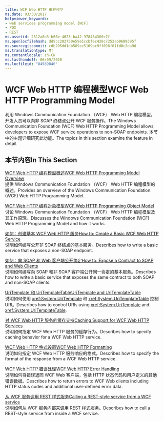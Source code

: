 ```yaml
---
title: WCF Web HTTP 编程模型
ms.date: 03/30/2017
helpviewer_keywords:
- web services programming model [WCF]
- POX
- REST
ms.assetid: 2312a8d3-b66e-4623-ba42-978434300c7f
ms.openlocfilehash: dd9cc282750e59e5ccbfec428c7252ab9689395f
ms.sourcegitcommit: cdb295dd1db589ce5169ac9ff096f01fd0c2da9d
ms.translationtype: MT
ms.contentlocale: zh-CN
ms.lasthandoff: 06/09/2020
ms.locfileid: "84589846"
---
```

# <a name="wcf-web-http-programming-model"></a><span data-ttu-id="7ed07-102">WCF Web HTTP 编程模型</span><span class="sxs-lookup"><span data-stu-id="7ed07-102">WCF Web HTTP Programming Model</span></span>
<span data-ttu-id="7ed07-103">利用 Windows Communication Foundation （WCF） Web HTTP 编程模型，开发人员可以向非 SOAP 终结点公开 WCF 服务操作。</span><span class="sxs-lookup"><span data-stu-id="7ed07-103">The Windows Communication Foundation (WCF) Web HTTP Programming Model allows developers to expose WCF service operations to non-SOAP endpoints.</span></span> <span data-ttu-id="7ed07-104">本节中的主题详细研究此功能。</span><span class="sxs-lookup"><span data-stu-id="7ed07-104">The topics in this section examine the feature in detail.</span></span>  
  
## <a name="in-this-section"></a><span data-ttu-id="7ed07-105">本节内容</span><span class="sxs-lookup"><span data-stu-id="7ed07-105">In This Section</span></span>  
 [<span data-ttu-id="7ed07-106">WCF Web HTTP 编程模型概述</span><span class="sxs-lookup"><span data-stu-id="7ed07-106">WCF Web HTTP Programming Model Overview</span></span>](wcf-web-http-programming-model-overview.md)  
 <span data-ttu-id="7ed07-107">提供 Windows Communication Foundation （WCF） Web HTTP 编程模型的概述。</span><span class="sxs-lookup"><span data-stu-id="7ed07-107">Provides an overview of the Windows Communication Foundation (WCF) Web HTTP Programming Model.</span></span>  
  
 [<span data-ttu-id="7ed07-108">WCF Web HTTP 编程对象模型</span><span class="sxs-lookup"><span data-stu-id="7ed07-108">WCF Web HTTP Programming Object Model</span></span>](wcf-web-http-programming-object-model.md)  
 <span data-ttu-id="7ed07-109">讨论 Windows Communication Foundation （WCF） Web HTTP 编程模型及其工作原理。</span><span class="sxs-lookup"><span data-stu-id="7ed07-109">Discusses the Windows Communication Foundation (WCF) Web HTTP Programming Model and how it works.</span></span>  
  
 [<span data-ttu-id="7ed07-110">如何：创建基本 WCF Web HTTP 服务</span><span class="sxs-lookup"><span data-stu-id="7ed07-110">How to: Create a Basic WCF Web HTTP Service</span></span>](how-to-create-a-basic-wcf-web-http-service.md)  
 <span data-ttu-id="7ed07-111">说明如何编写公开非 SOAP 终结点的基本服务。</span><span class="sxs-lookup"><span data-stu-id="7ed07-111">Describes how to write a basic service that exposes a non-SOAP endpoint.</span></span>  
  
 [<span data-ttu-id="7ed07-112">如何：向 SOAP 和 Web 客户端公开协定</span><span class="sxs-lookup"><span data-stu-id="7ed07-112">How to: Expose a Contract to SOAP and Web Clients</span></span>](how-to-expose-a-contract-to-soap-and-web-clients.md)  
 <span data-ttu-id="7ed07-113">说明如何编写向 SOAP 和非 SOAP 客户端公开同一协定的基本服务。</span><span class="sxs-lookup"><span data-stu-id="7ed07-113">Describes how to write a basic service that exposes the same contract to both SOAP and non-SOAP clients.</span></span>  
  
 [<span data-ttu-id="7ed07-114">UriTemplate 和 UriTemplateTable</span><span class="sxs-lookup"><span data-stu-id="7ed07-114">UriTemplate and UriTemplateTable</span></span>](uritemplate-and-uritemplatetable.md)  
 <span data-ttu-id="7ed07-115">说明如何使用 <xref:System.UriTemplate> 和 <xref:System.UriTemplateTable> 控制 URI。</span><span class="sxs-lookup"><span data-stu-id="7ed07-115">Describes how to control URIs using <xref:System.UriTemplate> and <xref:System.UriTemplateTable>.</span></span>  
  
 [<span data-ttu-id="7ed07-116">对 WCF Web HTTP 服务的缓存支持</span><span class="sxs-lookup"><span data-stu-id="7ed07-116">Caching Support for WCF Web HTTP Services</span></span>](caching-support-for-wcf-web-http-services.md)  
 <span data-ttu-id="7ed07-117">说明如何指定 WCF Web HTTP 服务的缓存行为。</span><span class="sxs-lookup"><span data-stu-id="7ed07-117">Describes how to specify caching behavior for a WCF Web HTTP service.</span></span>  
  
 [<span data-ttu-id="7ed07-118">WCF Web HTTP 格式设置</span><span class="sxs-lookup"><span data-stu-id="7ed07-118">WCF Web HTTP Formatting</span></span>](wcf-web-http-formatting.md)  
 <span data-ttu-id="7ed07-119">说明如何指定 WCF Web HTTP 服务响应的格式。</span><span class="sxs-lookup"><span data-stu-id="7ed07-119">Describes how to specify the format of the response from a WCF Web HTTP service.</span></span>  
  
 [<span data-ttu-id="7ed07-120">WCF Web HTTP 错误处理</span><span class="sxs-lookup"><span data-stu-id="7ed07-120">WCF Web HTTP Error Handling</span></span>](wcf-web-http-error-handling.md)  
 <span data-ttu-id="7ed07-121">说明如何将错误返回 WCF Web 客户端，包括 HTTP 状态代码和用户定义的其他错误数据。</span><span class="sxs-lookup"><span data-stu-id="7ed07-121">Describes how to return errors to WCF Web clients including HTTP status codes and additional user-defined error data.</span></span>  
  
 [<span data-ttu-id="7ed07-122">从 WCF 服务调用 REST 样式服务</span><span class="sxs-lookup"><span data-stu-id="7ed07-122">Calling a REST-style service from a WCF service</span></span>](calling-a-rest-style-service-from-a-wcf-service.md)  
 <span data-ttu-id="7ed07-123">说明如何从 WCF 服务内部来调用 REST 样式服务。</span><span class="sxs-lookup"><span data-stu-id="7ed07-123">Describes how to call a REST-style service from inside a WCF service.</span></span>
